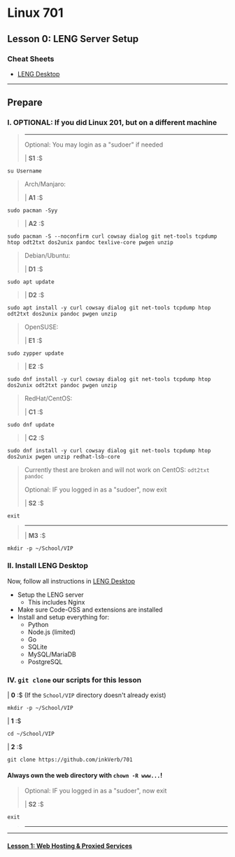 # Linux 701
## Lesson 0: LENG Server Setup

### Cheat Sheets

- [LENG Desktop](https://github.com/inkVerb/vip/blob/master/Cheat-Sheets/LENG-Desktop.md)

___


## Prepare

### I. OPTIONAL: If you did Linux 201, but on a different machine
>
> ___
> Optional: You may login as a "sudoer" if needed
>
> | **S1** :$
>
```console
su Username
```
>
> Arch/Manjaro:
>
> | **A1** :$
>
```console
sudo pacman -Syy
```
>
> | **A2** :$
>
```console
sudo pacman -S --noconfirm curl cowsay dialog git net-tools tcpdump htop odt2txt dos2unix pandoc texlive-core pwgen unzip
```
>
> Debian/Ubuntu:
>
> | **D1** :$
>
```console
sudo apt update
```
>
> | **D2** :$
>
```console
sudo apt install -y curl cowsay dialog git net-tools tcpdump htop odt2txt dos2unix pandoc pwgen unzip
```
>
> OpenSUSE:
>
> | **E1** :$
>
```console
sudo zypper update
```
>
> | **E2** :$
>
```console
sudo dnf install -y curl cowsay dialog git net-tools tcpdump htop dos2unix odt2txt pandoc pwgen unzip
```
>
> RedHat/CentOS:
>
> | **C1** :$

```console
sudo dnf update
```
>
> | **C2** :$
>
```console
sudo dnf install -y curl cowsay dialog git net-tools tcpdump htop dos2unix pwgen unzip redhat-lsb-core
```
> Currently thest are broken and will not work on CentOS: `odt2txt pandoc`
>
>
> Optional: IF you logged in as a "sudoer", now exit
>
> | **S2** :$
>
```console
exit
```
> ___
>
> | **M3** :$
>
```console
mkdir -p ~/School/VIP
```
>

### II. Install LENG Desktop

Now, follow all instructions in [LENG Desktop](https://github.com/inkVerb/vip/blob/master/Cheat-Sheets/LENG-Desktop.md)
- Setup the LENG server
  - This includes Nginx
- Make sure Code-OSS and extensions are installed
- Install and setup everything for:
  - Python
  - Node.js (limited)
  - Go
  - SQLite
  - MySQL/MariaDB
  - PostgreSQL

### IV. `git clone` our scripts for this lesson

| **0** :$ (If the `School/VIP` directory doesn't already exist)

```console
mkdir -p ~/School/VIP
```

| **1** :$

```console
cd ~/School/VIP
```

| **2** :$

```console
git clone https://github.com/inkVerb/701
```

#### Always own the web directory with `chown -R www...`!

>
> Optional: IF you logged in as a "sudoer", now exit
>
> | **S2** :$

```console
exit
```
> ___
>




___

#### [Lesson 1: Web Hosting & Proxied Services](https://github.com/inkVerb/vip/blob/master/701/Lesson-01.md)
